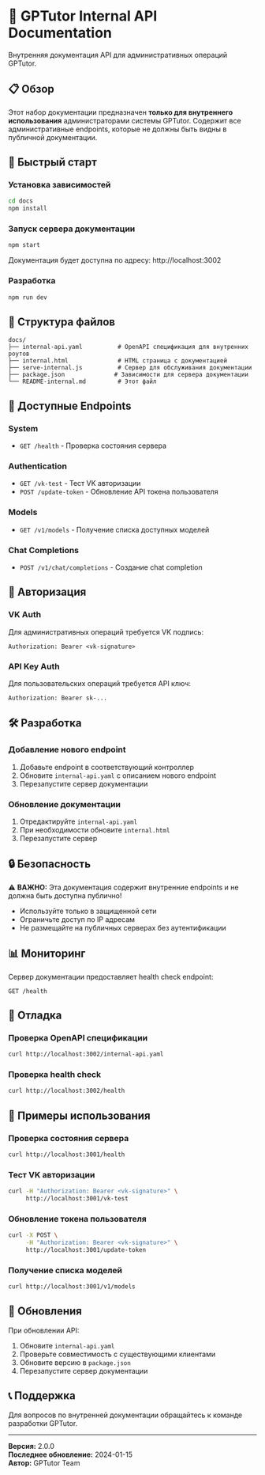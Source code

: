 # 🔧 GPTutor Internal API Documentation

Внутренняя документация API для административных операций GPTutor.

## 📋 Обзор

Этот набор документации предназначен **только для внутреннего использования** администраторами системы GPTutor. Содержит все административные endpoints, которые не должны быть видны в публичной документации.

## 🚀 Быстрый старт

### Установка зависимостей

```bash
cd docs
npm install
```

### Запуск сервера документации

```bash
npm start
```

Документация будет доступна по адресу: http://localhost:3002

### Разработка

```bash
npm run dev
```

## 📁 Структура файлов

```
docs/
├── internal-api.yaml          # OpenAPI спецификация для внутренних роутов
├── internal.html              # HTML страница с документацией
├── serve-internal.js          # Сервер для обслуживания документации
├── package.json              # Зависимости для сервера документации
└── README-internal.md         # Этот файл
```

## 🔐 Доступные Endpoints

### System
- `GET /health` - Проверка состояния сервера

### Authentication  
- `GET /vk-test` - Тест VK авторизации
- `POST /update-token` - Обновление API токена пользователя

### Models
- `GET /v1/models` - Получение списка доступных моделей

### Chat Completions
- `POST /v1/chat/completions` - Создание chat completion

## 🔑 Авторизация

### VK Auth
Для административных операций требуется VK подпись:
```
Authorization: Bearer <vk-signature>
```

### API Key Auth
Для пользовательских операций требуется API ключ:
```
Authorization: Bearer sk-...
```

## 🛠️ Разработка

### Добавление нового endpoint

1. Добавьте endpoint в соответствующий контроллер
2. Обновите `internal-api.yaml` с описанием нового endpoint
3. Перезапустите сервер документации

### Обновление документации

1. Отредактируйте `internal-api.yaml`
2. При необходимости обновите `internal.html`
3. Перезапустите сервер

## 🔒 Безопасность

⚠️ **ВАЖНО:** Эта документация содержит внутренние endpoints и не должна быть доступна публично!

- Используйте только в защищенной сети
- Ограничьте доступ по IP адресам
- Не размещайте на публичных серверах без аутентификации

## 📊 Мониторинг

Сервер документации предоставляет health check endpoint:
```
GET /health
```

## 🐛 Отладка

### Проверка OpenAPI спецификации

```bash
curl http://localhost:3002/internal-api.yaml
```

### Проверка health check

```bash
curl http://localhost:3002/health
```

## 📝 Примеры использования

### Проверка состояния сервера

```bash
curl http://localhost:3001/health
```

### Тест VK авторизации

```bash
curl -H "Authorization: Bearer <vk-signature>" \
     http://localhost:3001/vk-test
```

### Обновление токена пользователя

```bash
curl -X POST \
     -H "Authorization: Bearer <vk-signature>" \
     http://localhost:3001/update-token
```

### Получение списка моделей

```bash
curl http://localhost:3001/v1/models
```

## 🔄 Обновления

При обновлении API:

1. Обновите `internal-api.yaml`
2. Проверьте совместимость с существующими клиентами
3. Обновите версию в `package.json`
4. Перезапустите сервер документации

## 📞 Поддержка

Для вопросов по внутренней документации обращайтесь к команде разработки GPTutor.

---

**Версия:** 2.0.0  
**Последнее обновление:** 2024-01-15  
**Автор:** GPTutor Team



